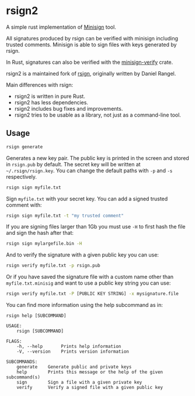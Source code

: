 # rsign2

A simple rust implementation of [Minisign](https://jedisct1.github.io/minisign/) tool.

All signatures produced by rsign can be verified with minisign including trusted comments. Minisign is able to sign files with keys generated by rsign.

In Rust, signatures can also be verified with the [minisign-verify](https://docs.rs/minisign-verify) crate.

rsign2 is a maintained fork of [rsign](https://docs.rs/crate/rsign/), originally written by Daniel Rangel.

Main differences with rsign:

- rsign2 is written in pure Rust.
- rsign2 has less dependencies.
- rsign2 includes bug fixes and improvements.
- rsign2 tries to be usable as a library, not just as a command-line tool.

## Usage

```sh
rsign generate
```

Generates a new key pair. The public key is printed in the screen and stored in `rsign.pub` by default. The secret key will be written at `~/.rsign/rsign.key`. You can change the default paths with `-p` and `-s` respectively.

```sh
rsign sign myfile.txt
```

Sign `myfile.txt` with your secret key. You can add a signed trusted comment with:

```sh
rsign sign myfile.txt -t "my trusted comment"
```

If you are signing files larger than 1Gb you must use `-H` to first hash the file and sign the hash after that:

```sh
rsign sign mylargefile.bin -H
```

And to verify the signature with a given public key you can use:

```sh
rsign verify myfile.txt -p rsign.pub
```

Or if you have saved the signature file with a custom name other than `myfile.txt.minisig` and want to use a public key string you can use:

```sh
rsign verify myfile.txt -P [PUBLIC KEY STRING] -x mysignature.file
```

You can find more information using the help subcommand as in:

```text
rsign help [SUBCOMMAND]

USAGE:
    rsign [SUBCOMMAND]

FLAGS:
    -h, --help       Prints help information
    -V, --version    Prints version information

SUBCOMMANDS:
    generate    Generate public and private keys
    help        Prints this message or the help of the given subcommand(s)
    sign        Sign a file with a given private key
    verify      Verify a signed file with a given public key
```
